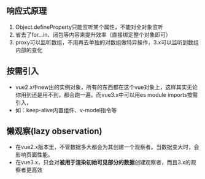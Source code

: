 ## 响应式原理

1. Object.defineProperty只能监听某个属性，不能对全对象监听
2. 省去了for...in、闭包等内容来提升效率（直接绑定整个对象即可）
3. proxy可以监听数组，不用再去单独的对数组做特异操作，3.x可以监听到数组内部的变化

## 按需引入

* vue2.x中new出的实例对象，所有的东西都在这个vue对象上，这样其实无论你用到还是用不到，都会跑一遍。而vue3.x中可以用es module imports按需引入，
* 如：keep-alive内置组件、v-model指令等

## 懒观察(lazy observation)

* 在vue2.x版本里，不管数据多大都会为其创建一个观察者。当数据变大时，会影响页面性能。
* 在vue3.x，只会对**被用于渲染初始可见部分的数据**创建观察者，而且3.x的观察者更高效

